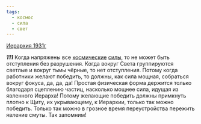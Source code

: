 ```yaml
---
tags:
  - космос
  - сила
  - свет
---
```


[Иерархия 1931г](https://127.0.0.1:4002/agni/1931)

___111___
Когда напряжены все [космические](../../../tags/#космос) [силы](../../../tags/#сила), то не может быть отступления без разрушения. Когда вокруг Света группируются светлые и вокруг тьмы чёрные, то нет отступления. Потому когда работники желают победить, то должны, как сила мощная, собраться вокруг фокуса, да, да, да! Простая физическая форма держится только благодаря сцеплению частиц, насколько мощнее сила, идущая из явленного Иерарха! Потому желающие победить должны примкнуть плотно к Щиту, их укрывающему, к Иерархии, только так можно победить. Только так можно в грозное время переустройства пережить явление смуты. Так запомним!   

